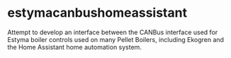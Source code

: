# estymacanbushomeassistant
Attempt to develop an interface between the CANBus interface used for Estyma boiler controls used on many Pellet Boilers, including Ekogren and the Home Assistant home automation system.
